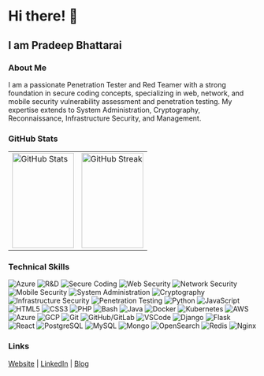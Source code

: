 # Hi there! 👋

## I am Pradeep Bhattarai

### About Me

I am a passionate Penetration Tester and Red Teamer with a strong foundation in secure coding concepts, specializing in web, network, and mobile security vulnerability assessment and penetration testing. My expertise extends to System Administration, Cryptography, Reconnaissance, Infrastructure Security, and Management.

### GitHub Stats

<table style="width: 100%;">
    <tr>
        <td style="width: 50%; height: 200px;">
            <img src="https://github-readme-stats.vercel.app/api?username=pr0d33p&show_icons=true&theme=tokyonight" alt="GitHub Stats" style="width: 100%; height: 100%;">
        </td>
        <td style="width: 50%; height: 200px;">
            <img src="https://github-readme-streak-stats.herokuapp.com/?user=pr0d33p&theme=black-ice&hide_border=false&stroke=lightblue&background=060A0CD0" alt="GitHub Streak" style="width: 100%; height: 100%;">
        </td>
    </tr>
</table>



### Technical Skills

![Azure](https://img.shields.io/badge/Azure-0089D6?style=for-the-badge&logo=microsoft-azure&logoColor=white)
![R&D](https://img.shields.io/badge/Research_&_Development-0089D6?style=for-the-badge&logo=visual-studio-code&logoColor=white)
![Secure Coding](https://img.shields.io/badge/Secure_Coding-0089D6?style=for-the-badge&logo=ssl&logoColor=white)
![Web Security](https://img.shields.io/badge/Web_Security-0089D6?style=for-the-badge&logo=owasp&logoColor=white)
![Network Security](https://img.shields.io/badge/Network_Security-0089D6?style=for-the-badge&logo=cisco&logoColor=white)
![Mobile Security](https://img.shields.io/badge/Mobile_Security-0089D6?style=for-the-badge&logo=android&logoColor=white)
![System Administration](https://img.shields.io/badge/System_Administration-0089D6?style=for-the-badge&logo=linux&logoColor=white)
![Cryptography](https://img.shields.io/badge/Cryptography-0089D6?style=for-the-badge&logo=openssl&logoColor=white)
![Infrastructure Security](https://img.shields.io/badge/Infrastructure_Security-0089D6?style=for-the-badge&logo=checkpoint&logoColor=white)
![Penetration Testing](https://img.shields.io/badge/Penetration_Testing-0089D6?style=for-the-badge&logo=hackthebox&logoColor=white)
![Python](https://img.shields.io/badge/Python-3776AB?style=for-the-badge&logo=python&logoColor=white)
![JavaScript](https://img.shields.io/badge/JavaScript-F7DF1E?style=for-the-badge&logo=javascript&logoColor=black)
![HTML5](https://img.shields.io/badge/HTML5-E34F26?style=for-the-badge&logo=html5&logoColor=white)
![CSS3](https://img.shields.io/badge/CSS3-1572B6?style=for-the-badge&logo=css3&logoColor=white)
![PHP](https://img.shields.io/badge/PHP-777BB4?style=for-the-badge&logo=php&logoColor=white)
![Bash](https://img.shields.io/badge/Bash-4EAA25?style=for-the-badge&logo=gnu-bash&logoColor=white)
![Java](https://img.shields.io/badge/Java-007396?style=for-the-badge&logo=java&logoColor=white)
![Docker](https://img.shields.io/badge/Docker-2496ED?style=for-the-badge&logo=docker&logoColor=white)
![Kubernetes](https://img.shields.io/badge/Kubernetes-326CE5?style=for-the-badge&logo=kubernetes&logoColor=white)
![AWS](https://img.shields.io/badge/AWS-232F3E?style=for-the-badge&logo=amazon-aws&logoColor=white)
![Azure](https://img.shields.io/badge/Azure-0089D6?style=for-the-badge&logo=microsoft-azure&logoColor=white)
![GCP](https://img.shields.io/badge/GCP-4285F4?style=for-the-badge&logo=google-cloud&logoColor=white)
![Git](https://img.shields.io/badge/Git-F05032?style=for-the-badge&logo=git&logoColor=white)
![GitHub/GitLab](https://img.shields.io/badge/GitHub/GitLab-181717?style=for-the-badge&logo=github&logoColor=white)
![VSCode](https://img.shields.io/badge/VSCode-007ACC?style=for-the-badge&logo=visual-studio-code&logoColor=white)
![Django](https://img.shields.io/badge/Django-092E20?style=for-the-badge&logo=django&logoColor=white)
![Flask](https://img.shields.io/badge/Flask-000000?style=for-the-badge&logo=flask&logoColor=white)
![React](https://img.shields.io/badge/React-61DAFB?style=for-the-badge&logo=react&logoColor=black)
![PostgreSQL](https://img.shields.io/badge/PostgreSQL-336791?style=for-the-badge&logo=postgresql&logoColor=white)
![MySQL](https://img.shields.io/badge/mysql-1337?style=for-the-badge&logo=mysql&logoColor=white&color=orange)
![Mongo](https://img.shields.io/badge/MongoDB-1337?style=for-the-badge&logo=mongoDB&logoColor=white)
![OpenSearch](https://img.shields.io/badge/opensearch-1337?style=for-the-badge&logo=opensearch&logoColor=white&color=blue)
![Redis](https://img.shields.io/badge/Redis-DC382D?style=for-the-badge&logo=redis&logoColor=white)
![Nginx](https://img.shields.io/badge/Nginx-009639?style=for-the-badge&logo=nginx&logoColor=white)

### Links

[Website](https://www.pradeepbhattarai.me) | [LinkedIn](https://www.linkedin.com/in/prdp/) | [Blog](https://blog.pradeepbhattarai.me)

